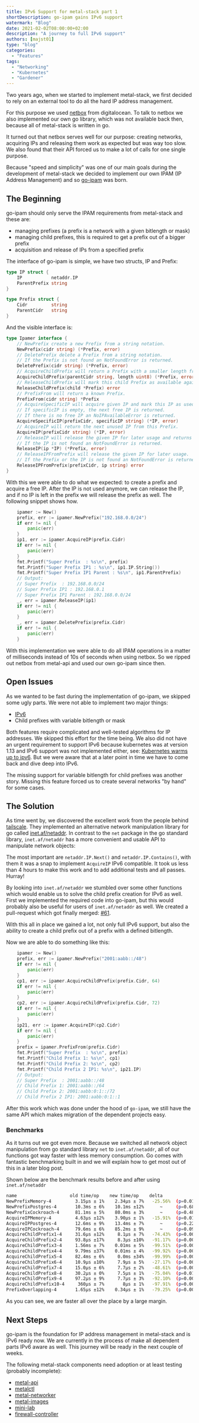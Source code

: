 ```yaml
---
title: IPv6 Support for metal-stack part 1
shortDescription: go-ipam gains IPv6 support
watermark: "Blog"
date: 2021-02-02T08:00:00+02:00
description: "A journey to full IPv6 support"
authors: [majst01]
type: "blog"
categories:
  - "Features"
tags:
  - "Networking"
  - "Kubernetes"
  - "Gardener"
---
```


Two years ago, when we started to implement metal-stack, we first decided to rely on an external tool to do all the hard IP address management.

<!--truncate -->

For this purpose we used [netbox](https://github.com/netbox-community/netbox) from digitalocean.
To talk to netbox we also implemented our own go library, which was not available back then, because all of metal-stack is written in go.

It turned out that netbox serves well for our purpose: creating networks, acquiring IPs and releasing them work as expected but was way too slow.
We also found that their API forced us to make a lot of calls for one single purpose.

Because "speed and simplicity" was one of our main goals during the development of metal-stack we decided to implement our own IPAM (IP Address Management) and so [go-ipam](https://github.com/metal-stack/go-ipam) was born.

## The Beginning

go-ipam should only serve the IPAM requirements from metal-stack and these are:

- managing prefixes (a prefix is a network with a given bitlength or mask)
- managing child prefixes, this is required to get a prefix out of a bigger prefix
- acquisition and release of IPs from a specified prefix

The interface of go-ipam is simple, we have two structs, IP and Prefix:

```go
type IP struct {
    IP           netaddr.IP
    ParentPrefix string
}

type Prefix struct {
    Cidr         string
    ParentCidr   string
}
```

And the visible interface is:

```go
type Ipamer interface {
    // NewPrefix create a new Prefix from a string notation.
    NewPrefix(cidr string) (*Prefix, error)
    // DeletePrefix delete a Prefix from a string notation.
    // If the Prefix is not found an NotFoundError is returned.
    DeletePrefix(cidr string) (*Prefix, error)
    // AcquireChildPrefix will return a Prefix with a smaller length from the given Prefix.
    AcquireChildPrefix(parentCidr string, length uint8) (*Prefix, error)
    // ReleaseChildPrefix will mark this child Prefix as available again.
    ReleaseChildPrefix(child *Prefix) error
    // PrefixFrom will return a known Prefix.
    PrefixFrom(cidr string) *Prefix
    // AcquireSpecificIP will acquire given IP and mark this IP as used, if already in use, return nil.
    // If specificIP is empty, the next free IP is returned.
    // If there is no free IP an NoIPAvailableError is returned.
    AcquireSpecificIP(prefixCidr, specificIP string) (*IP, error)
    // AcquireIP will return the next unused IP from this Prefix.
    AcquireIP(prefixCidr string) (*IP, error)
    // ReleaseIP will release the given IP for later usage and returns the updated Prefix.
    // If the IP is not found an NotFoundError is returned.
    ReleaseIP(ip *IP) (*Prefix, error)
    // ReleaseIPFromPrefix will release the given IP for later usage.
    // If the Prefix or the IP is not found an NotFoundError is returned.
    ReleaseIPFromPrefix(prefixCidr, ip string) error
}
```

With this we were able to do what we expected: to create a prefix and acquire a free IP.
After the IP is not used anymore, we can release the IP, and if no IP is left in the prefix we will release the prefix as well.
The following snippet shows how.

```go
    ipamer := New()
    prefix, err := ipamer.NewPrefix("192.168.0.0/24")
    if err != nil {
        panic(err)
    }
    ip1, err := ipamer.AcquireIP(prefix.Cidr)
    if err != nil {
        panic(err)
    }
    fmt.Printf("Super Prefix  : %s\n", prefix)
    fmt.Printf("Super Prefix IP1 : %s\n", ip1.IP.String())
    fmt.Printf("Super Prefix IP1 Parent : %s\n", ip1.ParentPrefix)
    // Output:
    // Super Prefix  : 192.168.0.0/24
    // Super Prefix IP1 : 192.168.0.1
    // Super Prefix IP1 Parent : 192.168.0.0/24
    _, err = ipamer.ReleaseIP(ip1)
    if err != nil {
        panic(err)
    }
    _, err = ipamer.DeletePrefix(prefix.Cidr)
    if err != nil {
        panic(err)
    }
```

With this implementation we were able to do all IPAM operations in a matter of milliseconds instead of 10s of seconds when using netbox.
So we ripped out netbox from metal-api and used our own go-ipam since then.

## Open Issues

As we wanted to be fast during the implementation of go-ipam, we skipped some ugly parts. We were not able to implement two major things:

- [IPv6](https://en.wikipedia.org/wiki/IPv6)
- Child prefixes with variable bitlength or mask

Both features require complicated and well-tested algorithms for IP addresses. We skipped this effort for the time being.
We also did not have an urgent requirement to support IPv6 because kubernetes was at version 1.13 and IPv6 support was not implemented either, see: [Kubernetes warms up to ipv6](https://thenewstack.io/kubernetes-warms-up-to-ipv6/).
But we were aware that at a later point in time we have to come back and dive deep into IPv6.

The missing support for variable bitlength for child prefixes was another story. Missing this feature forced us to create several networks "by hand" for some cases.

## The Solution

As time went by, we discovered the excellent work from the people behind [tailscale](https://tailscale.com).
They implemented an alternative network manipulation library for go called [inet.af/netaddr](https://github.com/inetaf/netaddr).
In contrast to the `net` package in the go standard library, `inet.af/netaddr` has a more convenient and usable API to manipulate network objects:

The most important are `netaddr.IP.Next()` and `netaddr.IP.Contains()`, with them it was a snap to implement `AcquireIP` IPv6 compatible. It took us less than 4 hours to make this work and to add additional tests and all passes. Hurray!

By looking into `inet.af/netaddr` we stumbled over some other functions which would enable us to solve the child prefix creation for IPv6 as well. First we implemented the required code into go-ipam, but this would probably also be useful for users of `inet.af/netaddr` as well. We created a pull-request which got finally merged: [#61](https://github.com/inetaf/netaddr/pull/61).

With this all in place we gained a lot, not only full IPv6 support, but also the ability to create a child prefix out of a prefix with a defined bitlength.

Now we are able to do something like this:

```go
    ipamer := New()
    prefix, err := ipamer.NewPrefix("2001:aabb::/48")
    if err != nil {
        panic(err)
    }
    cp1, err := ipamer.AcquireChildPrefix(prefix.Cidr, 64)
    if err != nil {
        panic(err)
    }
    cp2, err := ipamer.AcquireChildPrefix(prefix.Cidr, 72)
    if err != nil {
        panic(err)
    }
    ip21, err := ipamer.AcquireIP(cp2.Cidr)
    if err != nil {
        panic(err)
    }
    prefix = ipamer.PrefixFrom(prefix.Cidr)
    fmt.Printf("Super Prefix  : %s\n", prefix)
    fmt.Printf("Child Prefix 1: %s\n", cp1)
    fmt.Printf("Child Prefix 2: %s\n", cp2)
    fmt.Printf("Child Prefix 2 IP1: %s\n", ip21.IP)
    // Output:
    // Super Prefix  : 2001:aabb::/48
    // Child Prefix 1: 2001:aabb::/64
    // Child Prefix 2: 2001:aabb:0:1::/72
    // Child Prefix 2 IP1: 2001:aabb:0:1::1
```

After this work which was done under the hood of `go-ipam`, we still have the same API which makes migration of the dependent projects easy.

### Benchmarks

As it turns out we got even more. Because we switched all network object manipulation from go standard library `net` to `inet.af/netaddr`, all of our functions got way faster with less memory consumption. Go comes with fantastic benchmarking built in and we will explain how to get most out of this in a later blog post.

Shown below are the benchmark results before and after using `inet.af/netaddr`

```sh
name                    old time/op    new time/op    delta
NewPrefixMemory-4         3.15µs ± 1%    2.34µs ± 7%   -25.56%  (p=0.016 n=4+5)
NewPrefixPostgres-4       10.3ms ± 6%    10.1ms ±12%      ~     (p=0.686 n=4+4)
NewPrefixCockroach-4      81.1ms ± 5%    80.0ms ± 3%      ~     (p=0.486 n=4+4)
AcquireIPMemory-4         4.63µs ±12%    3.90µs ± 1%   -15.91%  (p=0.016 n=5+4)
AcquireIPPostgres-4       12.6ms ± 9%    13.4ms ± 7%      ~     (p=0.222 n=5+5)
AcquireIPCockroach-4      79.6ms ± 6%    85.2ms ± 9%      ~     (p=0.095 n=5+5)
AcquireChildPrefix1-4     31.6µs ±12%     8.1µs ± 7%   -74.43%  (p=0.008 n=5+5)
AcquireChildPrefix2-4     93.8µs ±17%     8.3µs ±10%   -91.17%  (p=0.008 n=5+5)
AcquireChildPrefix3-4     1.56ms ± 7%    0.01ms ± 5%   -99.51%  (p=0.008 n=5+5)
AcquireChildPrefix4-4     9.79ms ±37%    0.01ms ± 4%   -99.92%  (p=0.008 n=5+5)
AcquireChildPrefix5-4     82.4ms ± 6%     0.0ms ±34%   -99.99%  (p=0.008 n=5+5)
AcquireChildPrefix6-4     10.9µs ±10%     7.9µs ± 5%   -27.17%  (p=0.008 n=5+5)
AcquireChildPrefix7-4     15.0µs ± 6%     7.7µs ± 2%   -48.61%  (p=0.008 n=5+5)
AcquireChildPrefix8-4     30.2µs ± 0%     7.5µs ± 1%   -75.04%  (p=0.016 n=4+5)
AcquireChildPrefix9-4     97.2µs ± 9%     7.7µs ± 3%   -92.10%  (p=0.008 n=5+5)
AcquireChildPrefix10-4     360µs ± 7%       8µs ± 1%   -97.91%  (p=0.008 n=5+5)
PrefixOverlapping-4       1.65µs ±12%    0.34µs ± 1%   -79.25%  (p=0.008 n=5+5)
```

As you can see, we are faster all over the place by a large margin.

## Next Steps

go-ipam is the foundation for IP address management in metal-stack and is IPv6 ready now. We are currently in the process of make all dependent parts IPv6 aware as well. This journey will be ready in the next couple of weeks.

The following metal-stack components need adoption or at least testing (probably incomplete):

- [metal-api](https://github.com/metal-stack/metal-api/pull/152)
- [metalctl](https://github.com/metal-stack/metalctl/pull/72)
- [metal-networker](https://github.com/metal-stack/metal-networker/pull/42)
- [metal-images](https://github.com/metal-stack/metal-images/pull/70)
- [mini-lab](https://github.com/metal-stack/mini-lab/tree/ipv6)
- [firewall-controller](https://github.com/metal-stack/firewall-controller)
